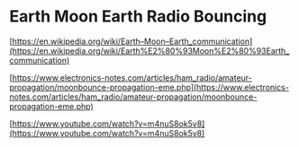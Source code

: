 # Earth Moon Earth Radio Bouncing

[https://en.wikipedia.org/wiki/Earth–Moon–Earth_communication](https://en.wikipedia.org/wiki/Earth%E2%80%93Moon%E2%80%93Earth_communication)

[https://www.electronics-notes.com/articles/ham_radio/amateur-propagation/moonbounce-propagation-eme.php](https://www.electronics-notes.com/articles/ham_radio/amateur-propagation/moonbounce-propagation-eme.php)

[https://www.youtube.com/watch?v=m4nuS8ok5v8](https://www.youtube.com/watch?v=m4nuS8ok5v8)

